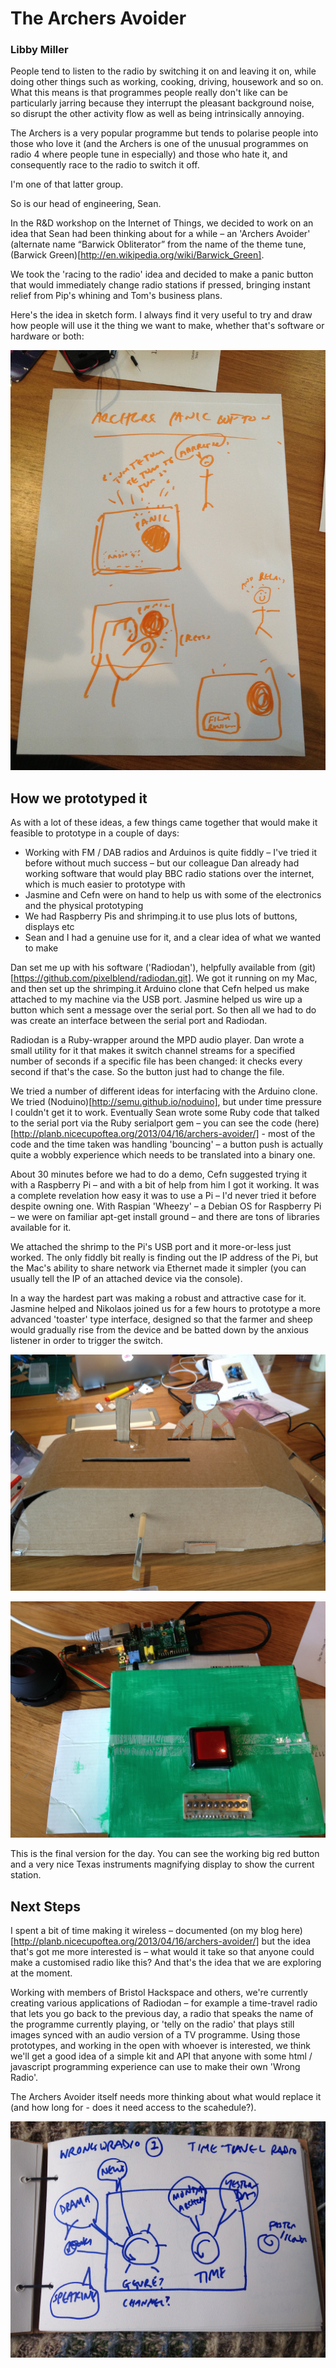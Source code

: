 # The Archers Avoider

### Libby Miller

People tend to listen to the radio by switching it on and leaving it on, while doing other things such as working, cooking, driving, housework and so on. What this means is that programmes people really don't like can be particularly jarring because they interrupt the pleasant background noise, so disrupt the other activity flow as well as being intrinsically annoying. 

The Archers is a very popular programme but tends to polarise people into those who love it (and the Archers is one of the unusual programmes on radio 4 where people tune in especially) and those who hate it, and consequently race to the radio to switch it off.

I'm one of that latter group.

So is our head of engineering, Sean.

In the R&D workshop on the Internet of Things, we decided to work on an idea that Sean had been thinking about for a while – an 'Archers Avoider' (alternate name “Barwick Obliterator” from the name of the theme tune, (Barwick Green)[http://en.wikipedia.org/wiki/Barwick_Green].

We took the 'racing to the radio' idea and decided to make a panic button that would immediately change radio stations if pressed, bringing instant relief from Pip's whining and Tom's business plans. 

Here's the idea in sketch form. I always find it very useful to try and draw how people will use it the thing we want to make, whether that's software or hardware or both:

![Archers Avoider usecase sketch](images/sketch.jpg)

## How we prototyped it

As with a lot of these ideas, a few things came together that would make it feasible to prototype in a couple of days:

* Working with FM / DAB radios and Arduinos is quite fiddly – I've tried it before without much success – but our colleague Dan already had working software that would play BBC radio stations over the internet, which is much easier to prototype with
* Jasmine and Cefn were on hand to help us with some of the electronics and the physical prototyping
* We had Raspberry Pis and shrimping.it to use plus lots of buttons, displays etc
* Sean and I had a genuine use for it, and a clear idea of what we wanted to make

Dan set me up with his software ('Radiodan'), helpfully available from (git)[https://github.com/pixelblend/radiodan.git]. We got it running on my Mac, and then set up the shrimping.it Arduino clone that Cefn helped us make attached to my machine via the USB port. Jasmine helped us wire up a button which sent a message over the serial port. So then all we had to do was create an interface between the serial port and Radiodan.

Radiodan is a Ruby-wrapper around the MPD audio player. Dan wrote a small utility for it that makes it switch channel streams for a specified number of seconds if a specific file has been changed: it checks every second if that's the case. So the button just had to change the file.

We tried a number of different ideas for interfacing with the Arduino clone. We tried (Noduino)[http://semu.github.io/noduino], but under time pressure I couldn't get it to work. Eventually Sean wrote some Ruby code that talked to the serial port via the Ruby serialport gem – you can see the code (here)[http://planb.nicecupoftea.org/2013/04/16/archers-avoider/] - most of the code and the time taken was handling 'bouncing' – a button push is actually quite a wobbly experience which needs to be translated into a binary one.

About 30 minutes before we had to do a demo, Cefn suggested trying it with a Raspberry Pi – and with a bit of help from him I got it working. It was a complete revelation how easy it was to use a Pi – I'd never tried it before despite owning one. With Raspian 'Wheezy' – a Debian OS for Raspberry Pi – we were on familiar apt-get install ground – and there are tons of libraries available for it.

We attached the shrimp to the Pi's USB port and it more-or-less just worked. The only fiddly bit really is finding out the IP address of the Pi, but the Mac's ability to share network via Ethernet made it simpler (you can usually tell the IP of an attached device via the console).

In a way the hardest part was making a robust and attractive case for it. Jasmine helped and Nikolaos joined us for a few hours to prototype a more advanced 'toaster' type interface, designed so that the farmer and sheep would gradually rise from the device and be batted down by the anxious listener in order to trigger the switch.

![Toaster physical prototype](images/toaster.jpg)

![Hackday prototype prototype](images/final.jpg)

This is the final version for the day. You can see the working big red button and a very nice Texas instruments magnifying display to show the current station.


## Next Steps

I spent a bit of time making it wireless – documented (on my blog here)[http://planb.nicecupoftea.org/2013/04/16/archers-avoider/] but the idea that's got me more interested is – what would it take so that anyone could make a customised radio like this? And that's the idea that we are exploring at the moment. 

Working with members of Bristol Hackspace and others, we're currently creating various applications of Radiodan – for example a time-travel radio that lets you go back to the previous day, a radio that speaks the name of the programme currently playing, or 'telly on the radio' that plays still images synced with an audio version of a TV programme. Using those prototypes, and working in the open with whoever is interested, we think we'll get a good idea of a simple kit and API that anyone with some html / javascript programming experience can use to make their own 'Wrong Radio'. 

The Archers Avoider itself needs more thinking about what would replace it (and how long for - does it need access to the scahedule?).

![Hackday prototype prototype](images/wrong_wradio.jpg)
